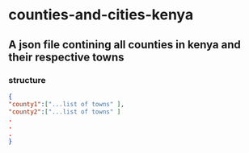 # counties-and-cities-kenya

## A json file contining all counties in kenya and their respective towns
### structure
```json
{
"county1":["...list of towns" ],
"county2":["...list of towns" ]
.
.
.
}
```
